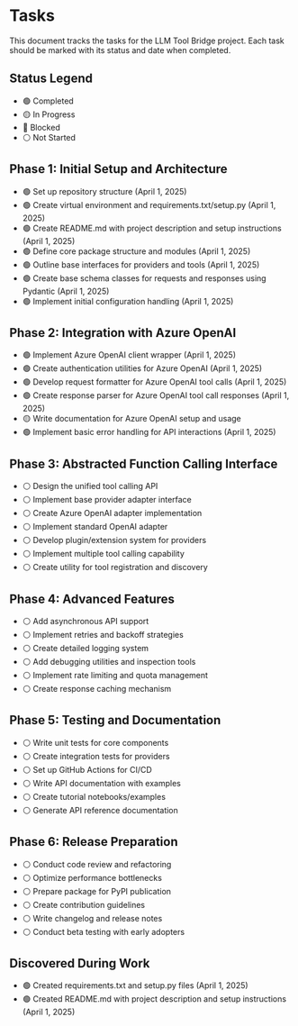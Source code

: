 # Tasks

This document tracks the tasks for the LLM Tool Bridge project. Each task should be marked with its status and date when completed.

## Status Legend
- 🟢 Completed
- 🟡 In Progress
- 🔴 Blocked
- ⚪ Not Started

## Phase 1: Initial Setup and Architecture

- 🟢 Set up repository structure (April 1, 2025)
- 🟢 Create virtual environment and requirements.txt/setup.py (April 1, 2025)
- 🟢 Create README.md with project description and setup instructions (April 1, 2025)
- 🟢 Define core package structure and modules (April 1, 2025)
- 🟢 Outline base interfaces for providers and tools (April 1, 2025)
- 🟢 Create base schema classes for requests and responses using Pydantic (April 1, 2025)
- 🟢 Implement initial configuration handling (April 1, 2025)

## Phase 2: Integration with Azure OpenAI

- 🟢 Implement Azure OpenAI client wrapper (April 1, 2025)
- 🟢 Create authentication utilities for Azure OpenAI (April 1, 2025)
- 🟢 Develop request formatter for Azure OpenAI tool calls (April 1, 2025)
- 🟢 Create response parser for Azure OpenAI tool call responses (April 1, 2025)
- 🟡 Write documentation for Azure OpenAI setup and usage
- 🟢 Implement basic error handling for API interactions (April 1, 2025)

## Phase 3: Abstracted Function Calling Interface

- ⚪ Design the unified tool calling API
- ⚪ Implement base provider adapter interface
- ⚪ Create Azure OpenAI adapter implementation
- ⚪ Implement standard OpenAI adapter
- ⚪ Develop plugin/extension system for providers
- ⚪ Implement multiple tool calling capability
- ⚪ Create utility for tool registration and discovery

## Phase 4: Advanced Features

- ⚪ Add asynchronous API support
- ⚪ Implement retries and backoff strategies
- ⚪ Create detailed logging system
- ⚪ Add debugging utilities and inspection tools
- ⚪ Implement rate limiting and quota management
- ⚪ Create response caching mechanism

## Phase 5: Testing and Documentation

- ⚪ Write unit tests for core components
- ⚪ Create integration tests for providers
- ⚪ Set up GitHub Actions for CI/CD
- ⚪ Write API documentation with examples
- ⚪ Create tutorial notebooks/examples
- ⚪ Generate API reference documentation

## Phase 6: Release Preparation

- ⚪ Conduct code review and refactoring
- ⚪ Optimize performance bottlenecks
- ⚪ Prepare package for PyPI publication
- ⚪ Create contribution guidelines
- ⚪ Write changelog and release notes
- ⚪ Conduct beta testing with early adopters

## Discovered During Work
- 🟢 Created requirements.txt and setup.py files (April 1, 2025)
- 🟢 Created README.md with project description and setup instructions (April 1, 2025)
<!-- New tasks discovered during development will be added here -->
